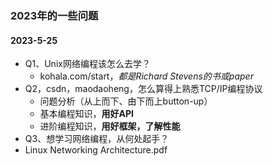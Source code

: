 ### 2023年的一些问题

#### 2023-5-25

+ Q1、Unix网络编程该怎么去学？
  + kohala.com/start，*都是Richard Stevens的书或paper*
+ Q2，csdn，maodaoheng，怎么算得上熟悉TCP/IP编程协议
  + 问题分析（从上而下、由下而上button-up）
  + 基本编程知识，**用好API**
  + 进阶编程知识，**用好框架，了解性能**
+ Q3、想学习网络编程，从何处起手？
+ Linux Networking Architecture.pdf